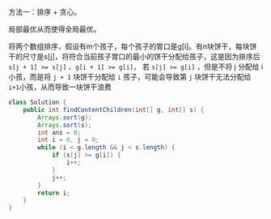 方法一：排序 + 贪心。

局部最优从而使得全局最优。

将两个数组排序，假设有m个孩子，每个孩子的胃口是g[i]。有n块饼干，每块饼干的尺寸是s[j]，将符合当前孩子胃口的最小的饼干分配给孩子，这是因为排序后 `s[j + 1] >= s[j]` 、`g[i + 1] >= g[i]`， 若 `s[j] >= g[i]` ，但是不将 j 分配给 i 小孩，而是将 `j + 1` 块饼干分配给 `i` 孩子，可能会导致第 `j` 块饼干无法分配给 `i+1`小孩，从而导致一块饼干浪费

```java
class Solution {
    public int findContentChildren(int[] g, int[] s) {
        Arrays.sort(g);
        Arrays.sort(s);
        int ans = 0;
        int i = 0, j = 0;
        while (i < g.length && j < s.length) {
            if (s[j] >= g[i]) {
                i++;
            } 
            j++;
        }
        return i;
    }
}
```

